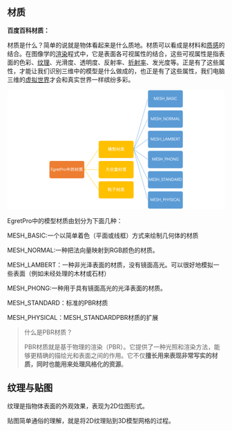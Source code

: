 ## 材质

**百度百科材质：**

  材质是什么？简单的说就是物体看起来是什么质地。材质可以看成是材料和[质感](https://blog.csdn.net/shinehoo/article/details/view/132777.htm)的结合。在图像学的[渲染](https://blog.csdn.net/shinehoo/article/details/view/49219.htm)程式中，它是表面各可视属性的结合，这些可视属性是指表面的色彩、[纹理](https://blog.csdn.net/shinehoo/article/details/view/49346.htm)、光滑度、透明度、反射率、[折射率](https://blog.csdn.net/shinehoo/article/details/view/42992.htm)、发光度等。正是有了这些属性，才能让我们识别三维中的模型是什么做成的，也正是有了这些属性，我们电脑三维的[虚拟世界](https://blog.csdn.net/shinehoo/article/details/view/47107.htm)才会和真实世界一样缤纷多彩。

![](images/pro%E4%B8%AD%E7%9A%84%E6%9D%90%E8%B4%A8.png)



EgretPro中的模型材质由划分为下面几种：

MESH_BASIC:一个以简单着色（平面或线框）方式来绘制几何体的材质

MESH_NORMAL:一种把法向量映射到RGB颜色的材质。

MESH_LAMBERT：一种非光泽表面的材质，没有镜面高光。可以很好地模拟一些表面（例如未经处理的木材或石材）

MESH_PHONG:一种用于具有镜面高光的光泽表面的材质。

MESH_STANDARD：标准的PBR材质

MESH_PHYSICAL：MESH_STANDARDPBR材质的扩展

> 什么是PBR材质？
>
> PBR材质就是基于物理的渲染（PBR）。它提供了一种光照和渲染方法，能够更精确的描绘光和表面之间的作用。它不仅**擅长用来表现非常写实的材质，同时也能用来处理风格化的资源**。

## 纹理与贴图

纹理是指物体表面的外观效果，表现为2D位图形式。

贴图简单通俗的理解，就是将2D纹理贴到3D模型网格的过程。

